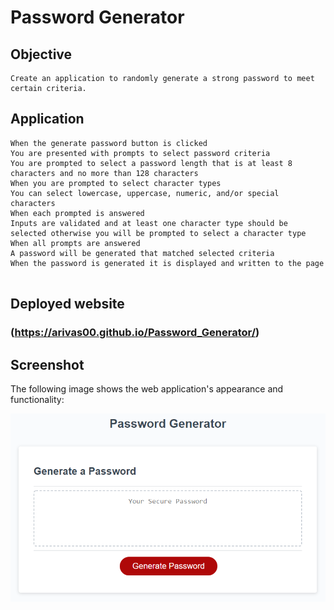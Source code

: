 # Password Generator

## Objective

```
Create an application to randomly generate a strong password to meet certain criteria.

```

## Application

```
When the generate password button is clicked
You are presented with prompts to select password criteria
You are prompted to select a password length that is at least 8 characters and no more than 128 characters
When you are prompted to select character types
You can select lowercase, uppercase, numeric, and/or special characters
When each prompted is answered
Inputs are validated and at least one character type should be selected otherwise you will be prompted to select a character type
When all prompts are answered
A password will be generated that matched selected criteria
When the password is generated it is displayed and written to the page


```

## Deployed website 

### (https://arivas00.github.io/Password_Generator/)

## Screenshot

The following image shows the web application's appearance and functionality:

![password generator demo](./Assets/03-javascript-homework-demo.png)

